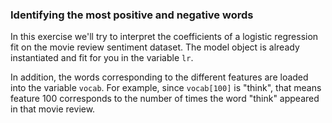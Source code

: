### Identifying the most positive and negative words

In this exercise we'll try to interpret the coefficients of a logistic regression fit on the movie review sentiment dataset. The model object is already instantiated and fit for you in the variable `lr`.

In addition, the words corresponding to the different features are loaded into the variable `vocab`. For example, since `vocab[100]` is "think", that means feature 100 corresponds to the number of times the word "think" appeared in that movie review.
